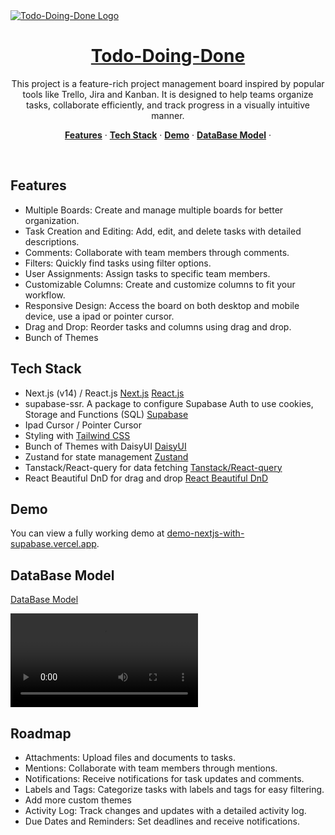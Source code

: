 <a href="https://demo-nextjs-with-supabase.vercel.app/">
  <img alt="Todo-Doing-Done Logo" src="https://sxfpasuclnlqrljkmjdc.supabase.co/storage/v1/object/public/app-public/logo.png">
  <h1 align="center">Todo-Doing-Done</h1>
</a>

<p align="center">
This project is a feature-rich project management board inspired by popular tools like Trello, Jira and Kanban. It is designed to help teams organize tasks, collaborate efficiently, and track progress in a visually intuitive manner.
</p>

<p align="center">
  <a href="#features"><strong>Features</strong></a> ·
  <a href="#demo"><strong>Tech Stack</strong></a> ·
  <a href="#demo"><strong>Demo</strong></a> ·
  <a href="#DataBase Model"><strong>DataBase Model</strong></a> ·
</p>
<br/>

## Features

-   Multiple Boards: Create and manage multiple boards for better organization.
-   Task Creation and Editing: Add, edit, and delete tasks with detailed descriptions.
-   Comments: Collaborate with team members through comments.
-   Filters: Quickly find tasks using filter options.
-   User Assignments: Assign tasks to specific team members.
-   Customizable Columns: Create and customize columns to fit your workflow.
-   Responsive Design: Access the board on both desktop and mobile device, use a ipad or pointer cursor.
-   Drag and Drop: Reorder tasks and columns using drag and drop.
-   Bunch of Themes

## Tech Stack

-   Next.js (v14) / React.js [Next.js](https://nextjs.org) [React.js](https://reactjs.org)
-   supabase-ssr. A package to configure Supabase Auth to use cookies, Storage and Functions (SQL) [Supabase](https://supabase.com)
-   Ipad Cursor / Pointer Cursor
-   Styling with [Tailwind CSS](https://tailwindcss.com)
-   Bunch of Themes with DaisyUI [DaisyUI](https://daisyui.com)
-   Zustand for state management [Zustand](https://github.com/pmndrs/zustand)
-   Tanstack/React-query for data fetching [Tanstack/React-query](https://tanstack.com/query/v4)
-   React Beautiful DnD for drag and drop [React Beautiful DnD](https://github.com/atlassian/react-beautiful-dnd)

## Demo

You can view a fully working demo at [demo-nextjs-with-supabase.vercel.app](https://demo-nextjs-with-supabase.vercel.app/).

## DataBase Model

[DataBase Model](https://sxfpasuclnlqrljkmjdc.supabase.co/storage/v1/object/public/app-public/schema_video.mp4?t=2024-08-27T22%3A31%3A04.354Z)

<a href="https://sxfpasuclnlqrljkmjdc.supabase.co/storage/v1/object/public/app-public/schema_video.mp4?t=2024-08-27T22%3A31%3A04.354Z">
  <video alt="DataBase Schema Video" src="https://sxfpasuclnlqrljkmjdc.supabase.co/storage/v1/object/public/app-public/schema_video.mp4?t=2024-08-27T22%3A31%3A04.354Z">
</a>

## Roadmap

-   Attachments: Upload files and documents to tasks.
-   Mentions: Collaborate with team members through mentions.
-   Notifications: Receive notifications for task updates and comments.
-   Labels and Tags: Categorize tasks with labels and tags for easy filtering.
-   Add more custom themes
-   Activity Log: Track changes and updates with a detailed activity log.
-   Due Dates and Reminders: Set deadlines and receive notifications.
